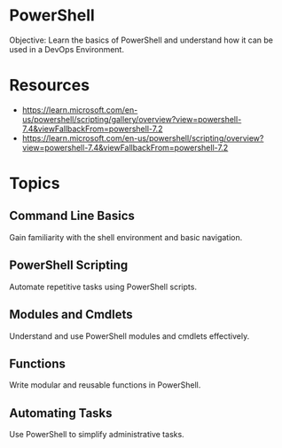 # PowerShell

Objective: Learn the basics of PowerShell and understand how it can be used in a DevOps Environment.


# Resources

- https://learn.microsoft.com/en-us/powershell/scripting/gallery/overview?view=powershell-7.4&viewFallbackFrom=powershell-7.2
- https://learn.microsoft.com/en-us/powershell/scripting/overview?view=powershell-7.4&viewFallbackFrom=powershell-7.2


# Topics

## Command Line Basics
Gain familiarity with the shell environment and basic navigation.

## PowerShell Scripting
Automate repetitive tasks using PowerShell scripts.

## Modules and Cmdlets
Understand and use PowerShell modules and cmdlets effectively.

## Functions
Write modular and reusable functions in PowerShell.

## Automating Tasks
Use PowerShell to simplify administrative tasks.
